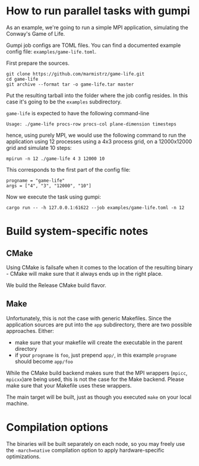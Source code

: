 # How to run parallel tasks with gumpi
As an example, we're going to run a simple MPI application,
simulating the Conway's Game of Life.

Gumpi job configs are TOML files.
You can find a documented example config file: `examples/game-life.toml`.

First prepare the sources.

```
git clone https://github.com/marmistrz/game-life.git
cd game-life
git archive --format tar -o game-life.tar master
```

Put the resulting tarball into the folder where the job config
resides. In this case it's going to be the `examples` subdirectory.

`game-life` is expected to have the following command-line

```
Usage: ./game-life procs-row procs-col plane-dimension timesteps
```

hence, using purely MPI, we would use the following command to run the application using 12 processes using a 4x3 process grid, on a 12000x12000 grid and simulate 10 steps:

```
mpirun -n 12 ./game-life 4 3 12000 10
```

This corresponds to the first part of the config file:
```
progname = "game-life"
args = ["4", "3", "12000", "10"]
```

Now we execute the task using gumpi:
```
cargo run -- -h 127.0.0.1:61622 --job examples/game-life.toml -n 12
```

# Build system-specific notes
## CMake
Using CMake is failsafe when it comes to the location of the resulting binary -
CMake will make sure that it always ends up in the right place.

We build the Release CMake build flavor.

## Make
Unfortunately, this is not the case with generic Makefiles.
Since the application sources are put into the `app` subdirectory, there are two possible approaches. Either:
* make sure that your makefile will create the executable in the parent directory
* if your `progname` is `foo`, just prepend `app/`, in this example `progname` should become `app/foo`

While the CMake build backend makes sure that the MPI wrappers (`mpicc`, `mpicxx`)are being used,
this is not the case for the Make backend. Please make sure that your Makefile uses these wrappers.

The main target will be built, just as though you executed `make` on your local machine.

# Compilation options

The binaries will be built separately on each node, so you may freely use the
`-march=native` compilation option to apply hardware-specific optimizations.
